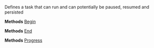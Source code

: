 Defines a task that can run and can potentially be paused, resumed and persisted

**Methods**
[Begin](Bifrost.Tasks.Task.Begin)


**Methods**
[End](Bifrost.Tasks.Task.End)


**Methods**
[Progress](Bifrost.Tasks.Task.Progress)
